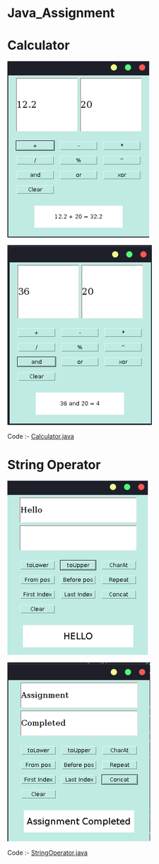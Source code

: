 # Java_Assignment

# Calculator

![add operation](https://github.com/avi-01/Java_Assignment/blob/master/Calculator/1.png?raw=true)


![and operation](https://github.com/avi-01/Java_Assignment/blob/master/Calculator/2.png?raw=true)

Code :- [Calculator.java](https://github.com/avi-01/Java_Assignment/blob/master/Calculator/Calculator.java)


# String Operator


![toUpper operation](https://github.com/avi-01/Java_Assignment/blob/master/String%20Operator/1.png?raw=true)


![concat operation](https://github.com/avi-01/Java_Assignment/blob/master/String%20Operator/2.png?raw=true)


Code :- [StringOperator.java](https://github.com/avi-01/Java_Assignment/blob/master/String%20Operator/StringOperator.java)
